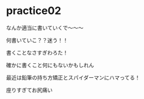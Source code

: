 # practice02

なんか適当に書いていくで〜〜〜


何書いていこ？？迷う！！

書くことなさすぎわろた！

確かに書くこと何にもないかもしれん

最近は鉛筆の持ち方矯正とスパイダーマンにハマってる！

座りすぎてお尻痛い